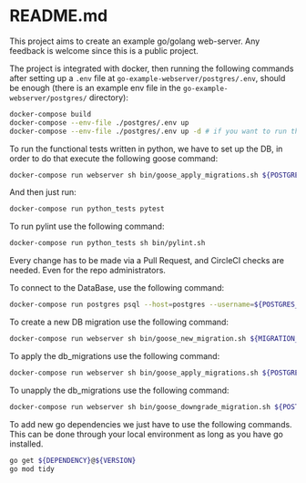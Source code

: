 # README.md

This project aims to create an example go/golang web-server.
Any feedback is welcome since this is a public project.

The project is integrated with docker, then running the following commands after setting up a `.env` file at `go-example-webserver/postgres/.env`, should be enough (there is an example env file in the `go-example-webserver/postgres/` directory):
```bash
docker-compose build
docker-compose --env-file ./postgres/.env up
docker-compose --env-file ./postgres/.env up -d # if you want to run the containers in the background
```

To run the functional tests written in python, we have to set up the DB, in order to do that execute the following goose command:
```bash
docker-compose run webserver sh bin/goose_apply_migrations.sh ${POSTGRES_USERNAME} ${POSTGRES_PASSWORD}
```
And then just run:
```bash
docker-compose run python_tests pytest
```

To run pylint use the following command:
```bash
docker-compose run python_tests sh bin/pylint.sh
```

Every change has to be made via a Pull Request, and CircleCI checks are needed.
Even for the repo administrators.

To connect to the DataBase, use the following command:
```bash
docker-compose run postgres psql --host=postgres --username=${POSTGRES_USERNAME} --dbname=hello_world
```

To create a new DB migration use the following command:
```bash
docker-compose run webserver sh bin/goose_new_migration.sh ${MIGRATION_NAME}
```

To apply the db_migrations use the following command:
```bash
docker-compose run webserver sh bin/goose_apply_migrations.sh ${POSTGRES_USERNAME} ${POSTGRES_PASSWORD}
```

To unapply the db_migrations use the following command:
```bash
docker-compose run webserver sh bin/goose_downgrade_migration.sh ${POSTGRES_USERNAME} ${POSTGRES_PASSWORD}
```

To add new go dependencies we just have to use the following commands. This can be done through your local environment as long as you have go installed.
```bash
go get ${DEPENDENCY}@${VERSION}
go mod tidy
```
